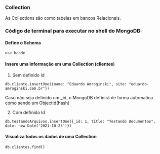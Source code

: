 ### Collection

As Collections são como tabelas em bancos Relacionais.

### Código de terminal para executar no shell do MongoDB:

#### Define o Schema

```
use hcode
```

#### Insere uma informação em uma Collection (clientes)

1. Sem definido Id

```
db.cliente.insertOne({name: "Eduardo Amroginski", site: "eduardo-amroginski.com.br"})
```

Caso não seja definido um \_id, o MongoDB definirá de forma automatica como sendo um ObjectId(hash)

2. Com definido Id

```
db.testandoArquivos.insertOne({_id: 1, title: "Testando Documentos", date: new Date('2021-10-25')})
```

#### Visualiza todos os dados de uma Collection

```
db.clientes.find()
```
